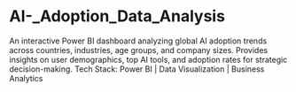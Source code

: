 # AI-_Adoption_Data_Analysis
An interactive Power BI dashboard analyzing global AI adoption trends across countries, industries, age groups, and company sizes. Provides insights on user demographics, top AI tools, and adoption rates for strategic decision-making.  Tech Stack: Power BI | Data Visualization | Business Analytics
